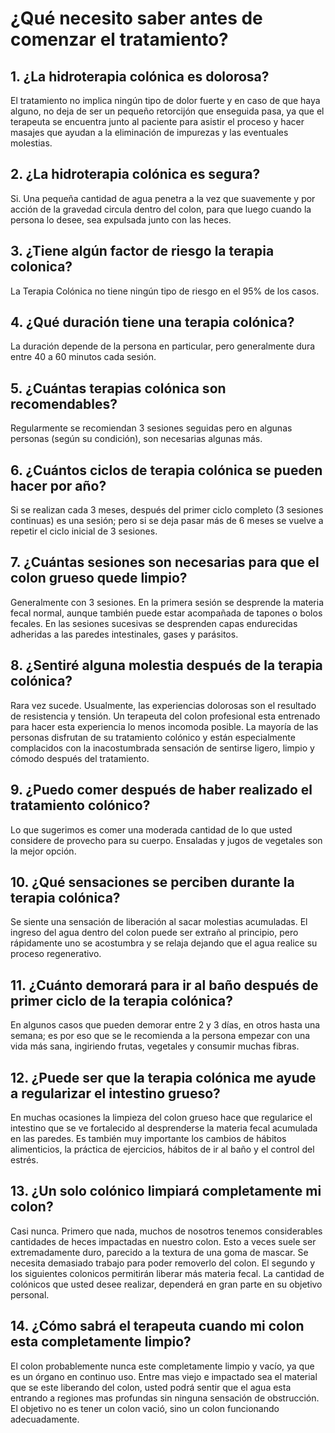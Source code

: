 # ¿Qué necesito saber antes de comenzar el tratamiento?

## 1. ¿La hidroterapia colónica es dolorosa?

El tratamiento no implica ningún tipo de dolor fuerte y en caso de que haya alguno, no deja de ser un pequeño retorcijón que enseguida pasa, ya que el terapeuta se encuentra junto al paciente para asistir el proceso y hacer masajes que ayudan a la eliminación de impurezas y las eventuales molestias.

## 2. ¿La hidroterapia colónica es segura?

Si. Una pequeña cantidad de agua penetra a la vez que suavemente y por acción de la gravedad circula dentro del colon, para que luego cuando la persona lo desee, sea expulsada junto con las heces.

## 3. ¿Tiene algún factor de riesgo la terapia colonica?

La Terapia Colónica no tiene ningún tipo de riesgo en el 95% de los casos.

## 4. ¿Qué duración tiene una terapia colónica?

La duración depende de la persona en particular, pero generalmente dura entre 40 a 60 minutos cada sesión.

## 5. ¿Cuántas terapias colónica son recomendables?

Regularmente se recomiendan 3 sesiones seguidas pero en algunas personas (según su condición), son necesarias algunas más.

## 6. ¿Cuántos ciclos de terapia colónica se pueden hacer por año?

Si se realizan cada 3 meses, después del primer ciclo completo (3 sesiones continuas) es una sesión; pero si se deja pasar más de 6 meses se vuelve a repetir el ciclo inicial de 3 sesiones.

## 7. ¿Cuántas sesiones son necesarias para que el colon grueso quede limpio?

Generalmente con 3 sesiones. En la primera sesión se desprende la materia fecal normal, aunque también puede estar acompañada de tapones o bolos fecales. En las sesiones sucesivas se desprenden capas endurecidas adheridas a las paredes intestinales, gases y parásitos.

## 8. ¿Sentiré alguna molestia después de la terapia colónica?

Rara vez sucede. Usualmente, las experiencias dolorosas son el resultado de resistencia y tensión. Un terapeuta del colon profesional esta entrenado para hacer esta experiencia lo menos incomoda posible. La mayoría de las personas disfrutan de su tratamiento colónico y están especialmente complacidos con la inacostumbrada sensación de sentirse ligero, limpio y cómodo después del tratamiento.

## 9. ¿Puedo comer después de haber realizado el tratamiento colónico?

Lo que sugerimos es comer una moderada cantidad de lo que usted considere de provecho para su cuerpo. Ensaladas y jugos de vegetales son la mejor opción.

## 10. ¿Qué sensaciones se perciben durante la terapia colónica?

Se siente una sensación de liberación al sacar molestias acumuladas. El ingreso del agua dentro del colon puede ser extraño al principio, pero rápidamente uno se acostumbra y se relaja dejando que el agua realice su proceso regenerativo.

## 11. ¿Cuánto demorará para ir al baño después de primer ciclo de la terapia colónica?

En algunos casos que pueden demorar entre 2 y 3 días, en otros hasta una semana; es por eso que se le recomienda a la persona empezar con una vida más sana, ingiriendo frutas, vegetales y consumir muchas fibras.

## 12. ¿Puede ser que la terapia colónica me ayude a regularizar el intestino grueso?

En muchas ocasiones la limpieza del colon grueso hace que regularice el intestino que se ve fortalecido al desprenderse la materia fecal acumulada en las paredes. Es también muy importante los cambios de hábitos alimenticios, la práctica de ejercicios, hábitos de ir al baño y el control del estrés.

## 13. ¿Un solo colónico limpiará completamente mi colon?

Casi nunca. Primero que nada, muchos de nosotros tenemos considerables cantidades de heces impactadas en nuestro colon. Esto a veces suele ser extremadamente duro, parecido a la textura de una goma de mascar. Se necesita demasiado trabajo para poder removerlo del colon. El segundo y los siguientes colonicos permitirán liberar más materia fecal. La cantidad de colónicos que usted desee realizar, dependerá en gran parte en su objetivo personal.

## 14. ¿Cómo sabrá el terapeuta cuando mi colon esta completamente limpio?

El colon probablemente nunca este completamente limpio y vacío, ya que es un órgano en continuo uso. Entre mas viejo e impactado sea el material que se este liberando del colon, usted podrá sentir que el agua esta entrando a regiones mas profundas sin ninguna sensación de obstrucción. El objetivo no es tener un colon vació, sino un colon funcionando adecuadamente.
